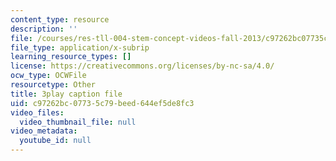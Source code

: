 ```yaml
---
content_type: resource
description: ''
file: /courses/res-tll-004-stem-concept-videos-fall-2013/c97262bc07735c79beed644ef5de8fc3_fv5QB3eK7jA.vtt
file_type: application/x-subrip
learning_resource_types: []
license: https://creativecommons.org/licenses/by-nc-sa/4.0/
ocw_type: OCWFile
resourcetype: Other
title: 3play caption file
uid: c97262bc-0773-5c79-beed-644ef5de8fc3
video_files:
  video_thumbnail_file: null
video_metadata:
  youtube_id: null
---
```

